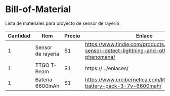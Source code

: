# Bill-of-Material

Lista de materiales para proyecto de sensor de rayería

| Cantidad        | Item        | Precio | Enlace 
|-----------------|-------------|--------|--------|
| 1               |Sensor de rayería| $1 | https://www.tindie.com/products/SMDKing/emp-sensor-detect-lightning-and-other-phenomena/ |
| 1               |TTGO T-Beam  | $1     | https://.../enlaces/ |
| 1               |Bateria 6600mAh| $1   | https://www.crcibernetica.com/lithium-ion-battery-pack-3-7v-6600mah/ |   

